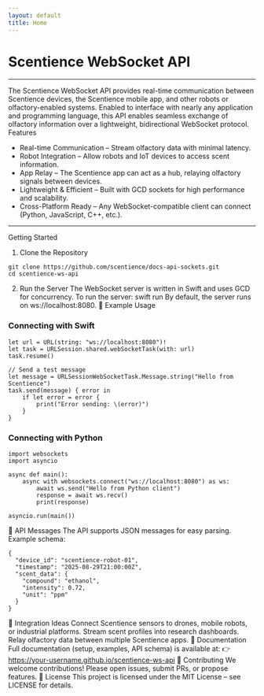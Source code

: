 ```yaml
---
layout: default
title: Home
---
```


# Scentience WebSocket API
---
The Scentience WebSocket API provides real-time communication between Scentience devices, the Scentience mobile app, and other robots or olfactory-enabled systems.
Enabled to interface with nearly any application and programming language, this API enables seamless exchange of olfactory information over a lightweight, bidirectional WebSocket protocol.
Features
- Real-time Communication – Stream olfactory data with minimal latency.
- Robot Integration – Allow robots and IoT devices to access scent information.
- App Relay – The Scentience app can act as a hub, relaying olfactory signals between devices.
- Lightweight & Efficient – Built with GCD sockets for high performance and scalability.
- Cross-Platform Ready – Any WebSocket-compatible client can connect (Python, JavaScript, C++, etc.).
---
Getting Started
1. Clone the Repository
```
git clone https://github.com/scentience/docs-api-sockets.git
cd scentience-ws-api
```
2. Run the Server
The WebSocket server is written in Swift and uses GCD for concurrency.
To run the server:
swift run
By default, the server runs on ws://localhost:8080.
📡 Example Usage
### Connecting with Swift
```
let url = URL(string: "ws://localhost:8080")!
let task = URLSession.shared.webSocketTask(with: url)
task.resume()

// Send a test message
let message = URLSessionWebSocketTask.Message.string("Hello from Scentience")
task.send(message) { error in
    if let error = error {
        print("Error sending: \(error)")
    }
}
```
### Connecting with Python
```
import websockets
import asyncio

async def main():
    async with websockets.connect("ws://localhost:8080") as ws:
        await ws.send("Hello from Python client")
        response = await ws.recv()
        print(response)

asyncio.run(main())
```

🔧 API Messages
The API supports JSON messages for easy parsing.
Example schema:
```
{
  "device_id": "scentience-robot-01",
  "timestamp": "2025-08-29T21:00:00Z",
  "scent_data": {
    "compound": "ethanol",
    "intensity": 0.72,
    "unit": "ppm"
  }
}
```
🧩 Integration Ideas
Connect Scentience sensors to drones, mobile robots, or industrial platforms.
Stream scent profiles into research dashboards.
Relay olfactory data between multiple Scentience apps.
📖 Documentation
Full documentation (setup, examples, API schema) is available at:
👉 https://your-username.github.io/scentience-ws-api
🤝 Contributing
We welcome contributions! Please open issues, submit PRs, or propose features.
📜 License
This project is licensed under the MIT License – see LICENSE for details.

